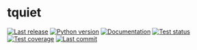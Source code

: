 tquiet
======

[![Last release](https://img.shields.io/pypi/v/tquiet.svg)](https://pypi.python.org/pypi/tquiet)
[![Python version](https://img.shields.io/pypi/pyversions/tquiet.svg)](https://pypi.python.org/pypi/tquiet)
[![Documentation](https://img.shields.io/readthedocs/tquiet.svg)](https://tquiet.readthedocs.io/en/latest/)
[![Test status](https://img.shields.io/github/actions/workflow/status/kalekundert/tquiet/test.yml?branch=master)](https://github.com/kalekundert/tquiet/actions)
[![Test coverage](https://img.shields.io/codecov/c/github/kalekundert/tquiet)](https://app.codecov.io/github/kalekundert/tquiet)
[![Last commit](https://img.shields.io/github/last-commit/kalekundert/tquiet?logo=github)](https://github.com/kalekundert/tquiet)
